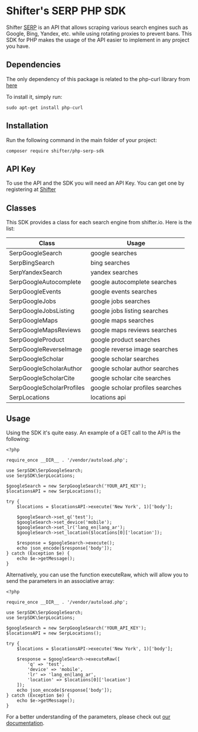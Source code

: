 # Shifter's SERP PHP SDK
Shifter [SERP](https://shifter.io/services/serp-scraping) is an API that allows scraping various search engines such as Google, Bing, Yandex, etc. while using rotating proxies to prevent bans. This SDK for PHP makes the usage of the API easier to implement in any project you have.

## Dependencies 

The only dependency of this package is related to the php-curl library from [here](https://www.php.net/manual/en/book.curl.php)

To install it, simply run:

```
sudo apt-get install php-curl
```

## Installation

Run the following command in the main folder of your project:

```
composer require shifter/php-serp-sdk
```

## API Key
To use the API and the SDK you will need an API Key. You can get one by registering at [Shifter](https://shifter.io)

## Classes
This SDK provides a class for each search engine from shifter.io. Here is the list:

| Class                           | Usage                            |
|---------------------------------|----------------------------------|
| SerpGoogleSearch          | google searches                  |
| SerpBingSearch            | bing searches                    |
| SerpYandexSearch          | yandex searches                  |
| SerpGoogleAutocomplete    | google autocomplete searches     |
| SerpGoogleEvents          | google events searches           |
| SerpGoogleJobs            | google jobs searches             |
| SerpGoogleJobsListing     | google jobs listing searches     |
| SerpGoogleMaps            | google maps searches             |
| SerpGoogleMapsReviews     | google maps reviews searches     |
| SerpGoogleProduct         | google product searches          |
| SerpGoogleReverseImage    | google reverse image searches    |
| SerpGoogleScholar         | google scholar searches          |
| SerpGoogleScholarAuthor   | google scholar author searches   |
| SerpGoogleScholarCite     | google scholar cite searches     |
| SerpGoogleScholarProfiles | google scholar profiles searches |
| SerpLocations             | locations api                    |

## Usage

Using the SDK it's quite easy. An example of a GET call to the API is the following:

```
<?php 

require_once __DIR__ . '/vendor/autoload.php';

use SerpSDK\SerpGoogleSearch;
use SerpSDK\SerpLocations;

$googleSearch = new SerpGoogleSearch('YOUR_API_KEY');
$locationsAPI = new SerpLocations();

try {
    $locations = $locationsAPI->execute('New York', 1)['body'];

    $googleSearch->set_q('test');
    $googleSearch->set_device('mobile');
    $googleSearch->set_lr('lang_en|lang_ar');
    $googleSearch->set_location($locations[0]['location']);

    $response = $googleSearch->execute();
    echo json_encode($response['body']);
} catch (Exception $e) {
    echo $e->getMessage();
}
```

Alternatively, you can use the function executeRaw, which will allow you to send the parameters in an associative array:

```
<?php 

require_once __DIR__ . '/vendor/autoload.php';

use SerpSDK\SerpGoogleSearch;
use SerpSDK\SerpLocations;

$googleSearch = new SerpGoogleSearch('YOUR_API_KEY');
$locationsAPI = new SerpLocations();

try {
    $locations = $locationsAPI->execute('New York', 1)['body'];

    $response = $googleSearch->executeRaw([
        'q' => 'test',
        'device' => 'mobile',
        'lr' => 'lang_en|lang_ar',
        'location' => $locations[0]['location']
    ]);
    echo json_encode($response['body']);
} catch (Exception $e) {
    echo $e->getMessage();
}
```

For a better understanding of the parameters, please check out [our documentation](https://developers.shifter.io/).
